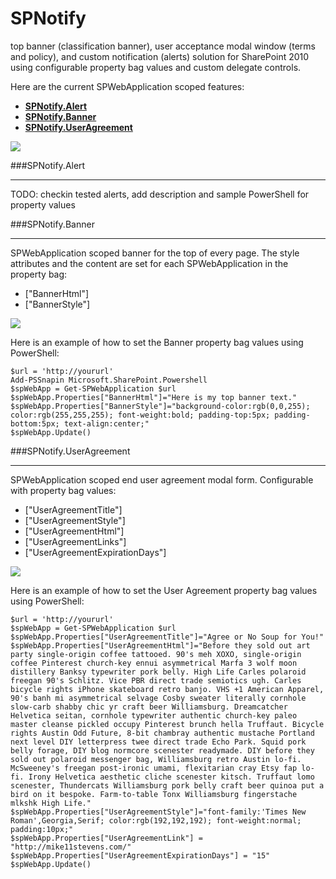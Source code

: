 SPNotify
=========

top banner (classification banner), user acceptance modal window (terms and policy), and custom notification (alerts) solution for SharePoint 2010 using configurable property bag values and custom delegate controls.

Here are the current SPWebApplication scoped features:

- **[SPNotify.Alert](#spnotify.alert "SPNotify.Alert")**
- **[SPNotify.Banner](#spnotify.banner "SPNotify.Banner")**
- **[SPNotify.UserAgreement](#spnotify.useragreement"SPNotify.UserAgreement")**

![](https://6me80a.sn2.df.livefilestore.com/y2pYVLFwtHZ3rudHA99ZWM4-JobiVzGaDx3OlnLs5-xt2RzkHA5c_5rXLMpJ-uXmlgwb6xSARfWsup4gm0vu1rRSzSmL6cUogc-YJisI9pTSSY/SPNotify.CentralAdmin.png)

###SPNotify.Alert

----------

TODO: checkin tested alerts, add description and sample PowerShell for property values


###SPNotify.Banner

----------

SPWebApplication scoped banner for the top of every page. The style attributes and the content are set for each SPWebApplication in the property bag: 

- ["BannerHtml"]
- ["BannerStyle"]

![](https://6me80a.sn2.df.livefilestore.com/y2pavnSKrNrgqc0Slo1DGZKdJSptCgFRr1ceplV8Y9_haj_OeIwqFVICp_Ovdy1uyt3yLHGThSkHHt1Kv0EQtfUw_spRTYHfkDYHwZx5mYs2rg/SPNotify.Banner.png)

Here is an example of how to set the Banner property bag values using PowerShell:

    $url = 'http://yoururl'
    Add-PSSnapin Microsoft.SharePoint.Powershell
    $spWebApp = Get-SPWebApplication $url
    $spWebApp.Properties["BannerHtml"]="Here is my top banner text."
    $spWebApp.Properties["BannerStyle"]="background-color:rgb(0,0,255); color:rgb(255,255,255); font-weight:bold; padding-top:5px; padding-bottom:5px; text-align:center;"
    $spWebApp.Update()


###SPNotify.UserAgreement

----------

SPWebApplication scoped end user agreement modal form.  Configurable with property bag values:


- ["UserAgreementTitle"]
- ["UserAgreementStyle"]
- ["UserAgreementHtml"]
- ["UserAgreementLinks"]
- ["UserAgreementExpirationDays"]

![](https://6me80a.sn2.df.livefilestore.com/y2pMiEouCrgjQ0---il99X8R15qqc2S9iOuqxWhlKmbViqbS1eg2YrF_519LYyQz67C4Ddi-hE0VmVIpMtIszRyxMJLif2GB7PaMJIdonnlxG0/SPNotify.UserAgreement.png)

Here is an example of how to set the User Agreement property bag values using PowerShell:

    $url = 'http://yoururl'
    $spWebApp = Get-SPWebApplication $url
    $spWebApp.Properties["UserAgreementTitle"]="Agree or No Soup for You!"
    $spWebApp.Properties["UserAgreementHtml"]="Before they sold out art party single-origin coffee tattooed. 90's meh XOXO, single-origin coffee Pinterest church-key ennui asymmetrical Marfa 3 wolf moon distillery Banksy typewriter pork belly. High Life Carles polaroid freegan 90's Schlitz. Vice PBR direct trade semiotics ugh. Carles bicycle rights iPhone skateboard retro banjo. VHS +1 American Apparel, 90's banh mi asymmetrical selvage Cosby sweater literally cornhole slow-carb shabby chic yr craft beer Williamsburg. Dreamcatcher Helvetica seitan, cornhole typewriter authentic church-key paleo master cleanse pickled occupy Pinterest brunch hella Truffaut. Bicycle rights Austin Odd Future, 8-bit chambray authentic mustache Portland next level DIY letterpress twee direct trade Echo Park. Squid pork belly forage, DIY blog normcore scenester readymade. DIY before they sold out polaroid messenger bag, Williamsburg retro Austin lo-fi. McSweeney's freegan post-ironic umami, flexitarian cray Etsy fap lo-fi. Irony Helvetica aesthetic cliche scenester kitsch. Truffaut lomo scenester, Thundercats Williamsburg pork belly craft beer quinoa put a bird on it bespoke. Farm-to-table Tonx Williamsburg fingerstache mlkshk High Life."
    $spWebApp.Properties["UserAgreementStyle"]="font-family:'Times New Roman',Georgia,Serif; color:rgb(192,192,192); font-weight:normal; padding:10px;"
    $spWebApp.Properties["UserAgreementLink"] = "http://mike11stevens.com/"
    $spWebApp.Properties["UserAgreementExpirationDays"] = "15"
    $spWebApp.Update()
